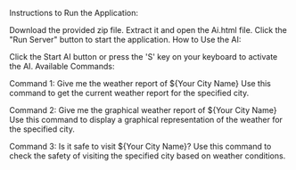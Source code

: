 Instructions to Run the Application:

Download the provided zip file.
Extract it and open the Ai.html file.
Click the "Run Server" button to start the application.
How to Use the AI:

Click the Start AI button or press the 'S' key on your keyboard to activate the AI.
Available Commands:

Command 1:
Give me the weather report of ${Your City Name}
Use this command to get the current weather report for the specified city.

Command 2:
Give me the graphical weather report of ${Your City Name}
Use this command to display a graphical representation of the weather for the specified city.

Command 3:
Is it safe to visit ${Your City Name}?
Use this command to check the safety of visiting the specified city based on weather conditions.
